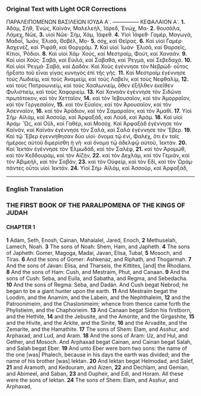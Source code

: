 ### Original Text with Light OCR Corrections

ΠΑΡΑΛΕΙΠΟΜΕΝΩΝ
ΒΑΣΙΛΕΙΩΝ ΙΟΥΔΑ Α΄.
––––––––––
ΚΕΦΑΛΑΙΟΝ Α΄.
**1.** Ἀδάμ, Σήθ, Ἐνώς, Καϊνάν, Μαλελεήλ, Ἰάρεδ, Ἑνώχ, Μα-
**2.** θουσάλα, Λάμεχ, Νῶε,
**3.** υἱοὶ Νῶε· Σήμ, Χάμ, Ἰάφεθ.
**4.** Υἱοὶ Ἰάφεθ· Γαμέρ, Μαγωγά, Μαδαΐ, Ἰωάν, Ἐλισά, Θοβέλ, Μο-
**5.** σόχ, καὶ Θεῖρας.
**6.** Καὶ υἱοὶ Γαμέρ· Ἀσχενέζ, καὶ Ῥιφάθ, καὶ Θοργράμ.
**7.** Καὶ υἱοὶ Ἰωάν· Ἐλισά, καὶ Θαρσεῖς, Κίτιοι, Ῥόδιοι.
**8.** Καὶ υἱοὶ Χάμ· Χούς, καὶ Μεστραίμ, Φούτ, καὶ Χαναάν.
**9.** Καὶ υἱοὶ Χούς· Σαβά, καὶ Εὐιλά, καὶ Σαβαθά, καὶ Ῥεγμά, καὶ Σεβεδαχά.
**10.** Καὶ υἱοὶ Ῥεγμά· Σαβά, καὶ Δαδάν. Καὶ Χοὺς ἐγέννησε τὸν Νεβρώδ· οὗτος ἤρξατο τοῦ εἶναι γίγας κυνηγὸς ἐπὶ τῆς γῆς.
**11.** Καὶ Μεστραὶμ ἐγέννησε τοὺς Λωδιείμ, καὶ τοὺς Ἀναμιείμ, καὶ τοὺς Λαβεῖν, καὶ τοὺς Νεφθαλίμ,
**12.** καὶ τοὺς Πατροωνιείμ, καὶ τοὺς Χασλωνιείμ, ὅθεν ἐξῆλθεν ἐκεῖθεν Φυλιστιείμ, καὶ τοὺς Χαφοριείμ.
**13.** Καὶ Χαναὰν ἐγέννησε τὸν Σιδῶνα πρωτότοκον, καὶ τὸν Χετταῖον,
**14.** καὶ τὸν Ἰεβουσαῖον, καὶ τὸν Ἀμορραῖον, καὶ τὸν Γεργεσαῖον,
**15.** καὶ τὸν Εὐαῖον, καὶ τὸν Ἀρουσαῖον, καὶ τὸν Ἀσενναῖον,
**16.** καὶ τὸν Ἀράδιον, καὶ τὸν Σαμαραῖον, καὶ τὸν Ἀμαθί.
**17.** Υἱοὶ Σήμ· Αἰλάμ, καὶ Ἀσσοῦρ, καὶ Ἀρφαξάδ, καὶ Λούδ, καὶ Ἀράμ.
**18.** Καὶ υἱοὶ Ἀράμ· Ὤς, καὶ Οὔλ, καὶ Γαθέρ, καὶ Μοσόχ. Καὶ Ἀρφαξὰδ ἐγέννησε τὸν Καϊνάν, καὶ Καϊνὰν ἐγέννησε τὸν Σαλά, καὶ Σαλὰ ἐγέννησε τὸν Ἔβερ.
**19.** Καὶ τῷ Ἔβερ ἐγεννήθησαν δύο υἱοί· ὄνομα τῷ ἑνί, Φαλέχ, ὅτι ἐν ταῖς ἡμέραις αὐτοῦ διμερίσθη ἡ γῆ· καὶ ὄνομα τῷ ἀδελφῷ αὐτοῦ, Ἰεκτάν.
**20.** Καὶ Ἰεκτὰν ἐγέννησε τὸν Ἑλμωδάδ, καὶ τὸν Σαλέφ,
**21.** καὶ τὸν Ἀραμώθ, καὶ τὸν Κεδδουράμ, καὶ τὸν Αἰζήν,
**22.** καὶ τὸν Δεχλάμ, καὶ τὸν Γεμιάν, καὶ τὸν Ἀβιμεήλ, καὶ τὸν Σαβάν,
**23.** καὶ τὸν Οὐφείρ, καὶ τὸν Εδί, καὶ τὸν Ὡράμ· πάντες οὗτοι υἱοὶ Ἰεκτάν.
**24.** Υἱοὶ Σήμ· Αἰλάμ, καὶ Ἀσσοῦρ, καὶ Ἀρφαξάδ,

---

### English Translation

### THE FIRST BOOK OF THE PARALIPOMENA OF THE KINGS OF JUDAH

#### CHAPTER 1

**1** Adam, Seth, Enosh, Cainan, Mahalalel, Jared, Enoch,
**2** Methuselah, Lamech, Noah.
**3** The sons of Noah: Shem, Ham, and Japheth.
**4** The sons of Japheth: Gomer, Magoga, Madai, Javan, Elisa, Tubal,
**5** Mosoch, and Tiras.
**6** And the sons of Gomer: Ashkenaz, and Riphath, and Thogarmah.
**7** And the sons of Javan: Elisa, and Tharseis, the Kittites, [and] the Rhodians.
**8** And the sons of Ham: Cush, and Mestraim, Phut, and Canaan.
**9** And the sons of Cush: Seba, and Euila, and Sabatha, and Regma, and Sebedacha.
**10** And the sons of Regma: Seba, and Dadán. And Cush begat Nebrod; he began to be a giant hunter upon the earth.
**11** And Mestraim begat the Loodim, and the Anamim, and the Labein, and the Nephthaleim,
**12** and the Patroonimeim, and the Chaslonimeim; whence from thence came forth the Phylistieim, and the Chaphorieim.
**13** And Canaan begat Sidon his firstborn, and the Hethite,
**14** and the Jebusite, and the Amorite, and the Girgashite,
**15** and the Hivite, and the Arkite, and the Sinite,
**16** and the Arvadite, and the Zemarite, and the Hamathite.
**17** The sons of Shem: Elam, and Asshur, and Arphaxad, and Lud, and Aram.
**18** And the sons of Aram: Uz, and Hul, and Gether, and Mosoch. And Arphaxad begat Cainan, and Cainan begat Salah, and Salah begat Eber.
**19** And unto Eber were born two sons: the name of the one [was] Phalech, because in his days the earth was divided; and the name of his brother [was] Iektan.
**20** And Iektan begat Helmodad, and Salef,
**21** and Aramoth, and Kedouram, and Aizen,
**22** and Dechlam, and Gemian, and Abimeel, and Saban,
**23** and Oupheir, and Edi, and Horam. All these were the sons of Iektan.
**24** The sons of Shem: Elam, and Asshur, and Arphaxad,